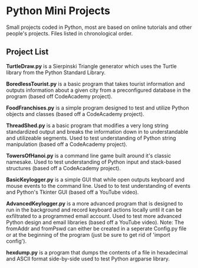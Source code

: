 # Python Mini Projects
Small projects coded in Python, most are based on online tutorials and other people's projects. Files listed in chronological order.

## Project List
**TurtleDraw.py** is a Sierpinski Triangle generator which uses the Turtle library from the Python Standard Library.

**BoredlessTourist.py** is a basic program that takes tourist information and outputs information about a given city from a preconfigured database in the program (based off CodeAcademy project).

**FoodFranchises.py** is a simple program designed to test and utilize Python objects and classes (based off a CodeAcademy project).

**ThreadShed.py** is a basic program that modifies a very long string standardized output and breaks the information down in to understandable and utilizeable segments. Used to test understanding of Python string manipulation (based off a CodeAcademy project).

**TowersOfHanoi.py** is a command line game built around it's classic namesake. Used to test understanding of Python input and stack-based structures (based off a CodeAcademy project).

**BasicKeylogger.py** is a simple GUI that while open outputs keyboard and mouse events to the command line. Used to to test understanding of events and Python's Tkinter GUI (based off a YouTube video).

**AdvancedKeylogger.py** is a more advanced program that is designed to run in the background and record keyboard actions locally until it can be exfiltrated to a programmed email account. Used to test more advanced Python design and email libraries (based off a YouTube video). Note: The fromAddr and fromPswd can either be created in a seperate Config.py file or at the beginning of the program (just be sure to get rid of 'import config').

**hexdump.py** is a program that dumps the contents of a file in hexadecimal and ASCII format side-by-side used to test Python argparse library.
